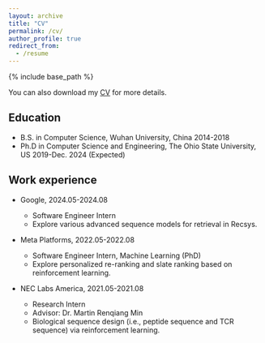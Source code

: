 ```yaml
---
layout: archive
title: "CV"
permalink: /cv/
author_profile: true
redirect_from:
  - /resume
---
```


{% include base_path %}

You can also download my <a href="https://github.com/ziqi92/ziqi92.github.io/tree/master/files/cv_ziqi.pdf" download="cv_ziqi.pdf">CV</a> for more details.

## Education

* B.S. in Computer Science, Wuhan University, China 2014-2018
* Ph.D in Computer Science and Engineering, The Ohio State University, US 2019-Dec. 2024 (Expected)

## Work experience
  
* Google, 2024.05-2024.08
  * Software Engineer Intern
  * Explore various advanced sequence models for retrieval in Recsys.
  
* Meta Platforms, 2022.05-2022.08
  * Software Engineer Intern, Machine Learning (PhD)
  * Explore personalized re-ranking and slate ranking based on reinforcement learning.

* NEC Labs America, 2021.05-2021.08
  * Research Intern
  * Advisor: Dr. Martin Renqiang Min
  * Biological sequence design (i.e., peptide sequence and TCR sequence) via reinforcement learning.